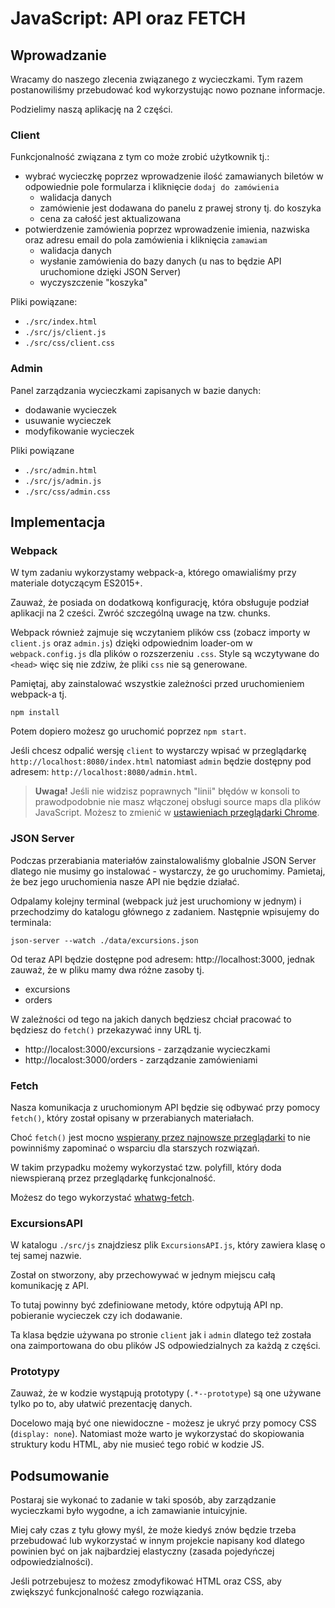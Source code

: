 # JavaScript: API oraz FETCH

## Wprowadzanie

Wracamy do naszego zlecenia związanego z wycieczkami. Tym razem postanowiliśmy przebudować kod wykorzystując nowo poznane informacje.

Podzielimy naszą aplikację na 2 części. 

### Client

Funkcjonalność związana z tym co może zrobić użytkownik tj.:
* wybrać wycieczkę poprzez wprowadzenie ilość zamawianych biletów w odpowiednie pole formularza i kliknięcie `dodaj do zamówienia`
    * walidacja danych
    * zamówienie jest dodawana do panelu z prawej strony tj. do koszyka
    * cena za całość jest aktualizowana
* potwierdzenie zamówienia poprzez wprowadzenie imienia, nazwiska oraz adresu email do pola zamówienia i kliknięcia `zamawiam`
    * walidacja danych
    * wysłanie zamówienia do bazy danych (u nas to będzie API uruchomione dzięki JSON Server)
    * wyczyszczenie "koszyka"

Pliki powiązane:
* `./src/index.html`
* `./src/js/client.js`
* `./src/css/client.css`

### Admin    
Panel zarządzania wycieczkami zapisanych w bazie danych: 
* dodawanie wycieczek
* usuwanie wycieczek
* modyfikowanie wycieczek

Pliki powiązane
* `./src/admin.html`
* `./src/js/admin.js`
* `./src/css/admin.css`

## Implementacja

### Webpack

W tym zadaniu wykorzystamy webpack-a, którego omawialiśmy przy materiale dotyczącym ES2015+. 

Zauważ, że posiada on dodatkową konfigurację, która obsługuje podział aplikacji na 2 cześci. Zwróć szczególną uwage na tzw. chunks.

Webpack również zajmuje się wczytaniem plików css (zobacz importy w `client.js` oraz `admin.js`) dzięki odpowiednim loader-om w `webpack.config.js` dla plików o rozszerzeniu `.css`. Style są wczytywane do `<head>` więc się nie zdziw, że pliki `css` nie są generowane.

Pamiętaj, aby zainstalować wszystkie zależności przed uruchomieniem webpack-a tj.
```
npm install
```
Potem dopiero możesz go uruchomić poprzez `npm start`.

Jeśli chcesz odpalić wersję `client` to wystarczy wpisać w przeglądarkę `http://localhost:8080/index.html` natomiast `admin` będzie dostępny pod adresem: `http://localhost:8080/admin.html`.

> **Uwaga!** Jeśli nie widzisz poprawnych "linii" błędów w konsoli to prawodpodobnie nie masz włączonej obsługi source maps dla plików JavaScript. Możesz to zmienić w [ustawieniach przeglądarki Chrome](https://developers.google.com/web/tools/chrome-devtools/javascript/source-maps).

### JSON Server

Podczas przerabiania materiałów zainstalowaliśmy globalnie JSON Server dlatego nie musimy go instalować - wystarczy, że go uruchomimy. Pamietaj, że bez jego uruchomienia nasze API nie będzie działać. 

Odpalamy kolejny terminal (webpack już jest uruchomiony w jednym) i przechodzimy do katalogu głównego z zadaniem. Następnie wpisujemy do terminala:
```
json-server --watch ./data/excursions.json
```

Od teraz API będzie dostępne pod adresem: http://localhost:3000, jednak zauważ, że w pliku mamy dwa różne zasoby tj.
* excursions
* orders

W zależności od tego na jakich danych będziesz chciał pracować to będziesz do `fetch()` przekazywać inny URL tj.
* http://localost:3000/excursions - zarządzanie wycieczkami
* http://localost:3000/orders - zarządzanie zamówieniami

### Fetch

Nasza komunikacja z uruchomionym API będzie się odbywać przy pomocy `fetch()`, który został opisany w przerabianych materiałach.

Choć `fetch()` jest mocno [wspierany przez najnowsze przeglądarki](https://caniuse.com/#feat=fetch) to nie powinniśmy zapominać o wsparciu dla starszych rozwiązań.

W takim przypadku możemy wykorzystać tzw. polyfill, który doda niewspieraną przez przeglądarkę funkcjonalność.

Możesz do tego wykorzystać [whatwg-fetch](https://github.com/github/fetch).

### ExcursionsAPI

W katalogu `./src/js` znajdziesz plik `ExcursionsAPI.js`, który zawiera klasę o tej samej nazwie.

Został on stworzony, aby przechowywać w jednym miejscu całą komunikację z API.

To tutaj powinny być zdefiniowane metody, które odpytują API np. pobieranie wycieczek czy ich dodawanie.

Ta klasa będzie używana po stronie `client` jak i `admin` dlatego też została ona zaimportowana do obu plików JS odpowiedzialnych za każdą z części.

### Prototypy

Zauważ, że w kodzie wystąpują prototypy (`.*--prototype`) są one używane tylko po to, aby ułatwić prezentację danych. 

Docelowo mają być one niewidoczne - możesz je ukryć przy pomocy CSS (`display: none`). Natomiast może warto je wykorzystać do skopiowania struktury kodu HTML, aby nie musieć tego robić w kodzie JS.

## Podsumowanie

Postaraj sie wykonać to zadanie w taki sposób, aby zarządzanie wycieczkami było wygodne, a ich zamawianie intuicyjnie. 

Miej cały czas z tyłu głowy myśl, że może kiedyś znów będzie trzeba przebudować lub wykorzystać w innym projekcie napisany kod dlatego powinien być on jak najbardziej elastyczny (zasada pojedyńczej odpowiedzialności).

Jeśli potrzebujesz to możesz zmodyfikować HTML oraz CSS, aby zwiększyć funkcjonalność całego rozwiązania.



